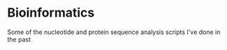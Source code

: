 # Bioinformatics

Some of the nucleotide and protein sequence analysis scripts I've done in the past
